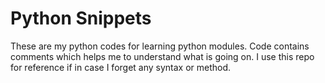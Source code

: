 # Python Snippets

These are my python codes for learning python modules. Code contains comments which helps me to understand what is going on. I use this repo for reference if in case I forget any syntax or method.
